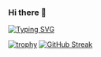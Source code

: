 ### Hi there 👋
[![Typing SVG](https://readme-typing-svg.herokuapp.com?font=Brush+Script+MT&size=35&color=FFD8FE&background=000000&lines=Welcome+to+my+GitHub+Portfolio;++%E2%99%AA(%EF%BD%A5%CF%89%EF%BD%A5)%EF%BE%89+Thank+you)](https://git.io/typing-svg)
<!--
**yej002/yej002** is a ✨ _special_ ✨ repository because its `README.md` (this file) appears on your GitHub profile.

Here are some ideas to get you started:

- 🔭 I’m currently working on ...
- 🌱 I’m currently learning ...
- 👯 I’m looking to collaborate on ...
- 🤔 I’m looking for help with ...
- 💬 Ask me about ...
- 📫 How to reach me: ...
- 😄 Pronouns: ...
- ⚡ Fun fact: ...
-->
[![trophy](https://github-profile-trophy.vercel.app/?username=yej002)](https://github.com/ryo-ma/github-profile-trophy)
[![GitHub Streak](https://github-readme-streak-stats.herokuapp.com/?user=yej002)](https://git.io/streak-stats)
